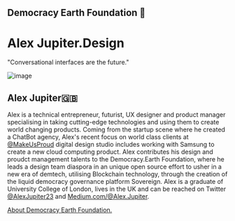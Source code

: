 ## Democracy Earth Foundation 🌿
# Alex Jupiter.Design
"Conversational interfaces are the future."


![image](https://user-images.githubusercontent.com/24529258/39639123-3648ddba-4f7d-11e8-92a7-54a2bbc2b2aa.png)


## Alex Jupiter🇬🇧 

Alex is a technical entrepreneur, futurist, UX designer and product manager specialising in taking cutting-edge technologies and using them to create world changing products. Coming from the startup scene where he created a ChatBot agency, Alex's recent focus on world class clients at [@MakeUsProud](http://www.makeusproud.com/) digital design studio includes working with Samsung to create a new cloud computing product. Alex contributes his design and proudct management talents to the Democracy.Earth Foundation, where he leads a design team diaspora in an unique open source effort to usher in a new era of demtech, utilising Blockchain technology, through the creation of the liquid democracy governance platform Sovereign. Alex is a graduate of University College of London, lives in the UK and can be reached on Twitter [@AlexJupiter23](https://twitter.com/AlexJupiter23) and [Medium.com/@Alex.Jupiter](https://medium.com/@AlexJupiter).

[About Democracy Earth Foundation.](https://github.com/DemocracyEarth/press-kit/blob/master/README.md#democracy-earth-press-kit)
